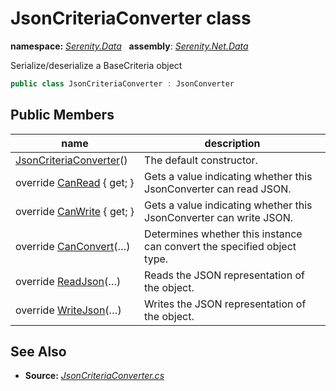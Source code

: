 # JsonCriteriaConverter class
**namespace:** *[Serenity.Data](../README.md#serenity.data-namespace)*   **assembly**: *[Serenity.Net.Data](../README.md)*

Serialize/deserialize a BaseCriteria object

```csharp
public class JsonCriteriaConverter : JsonConverter
```

## Public Members

| name | description |
| --- | --- |
| [JsonCriteriaConverter](JsonCriteriaConverter/JsonCriteriaConverter.md)() | The default constructor. |
| override [CanRead](JsonCriteriaConverter/CanRead.md) { get; } | Gets a value indicating whether this JsonConverter can read JSON. |
| override [CanWrite](JsonCriteriaConverter/CanWrite.md) { get; } | Gets a value indicating whether this JsonConverter can write JSON. |
| override [CanConvert](JsonCriteriaConverter/CanConvert.md)(…) | Determines whether this instance can convert the specified object type. |
| override [ReadJson](JsonCriteriaConverter/ReadJson.md)(…) | Reads the JSON representation of the object. |
| override [WriteJson](JsonCriteriaConverter/WriteJson.md)(…) | Writes the JSON representation of the object. |

## See Also

* **Source:** *[JsonCriteriaConverter.cs](https://github.com/serenity-is/Serenity/blob/master/src/Serenity.Net.Data/Criteria/JsonCriteriaConverter.cs)*